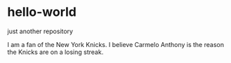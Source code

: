 # hello-world
just another repository

I am a fan of the New York Knicks. 
I believe Carmelo Anthony is the reason the Knicks are on a losing streak.

